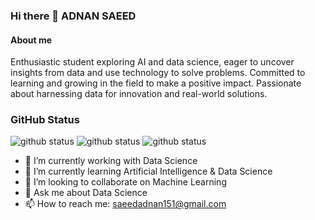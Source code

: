 ### Hi there 👋 ADNAN SAEED

#### About me
Enthusiastic student exploring AI and data science, eager to uncover insights from data and use technology to solve problems. Committed to learning and growing in the field to make a positive impact. Passionate about harnessing data for innovation and real-world solutions.

### GitHub Status
![github status](https://github-readme-stats.vercel.app/api?username=adnansaeed11)
![github status](https://github-readme-streak-stats.herokuapp.com/?user=adnansaeed11)
![github status](https://github-readme-stats.vercel.app/api/top-langs/?username=adnansaeed11)

- 🔭 I’m currently working with Data Science
- 🌱 I’m currently learning Artificial Intelligence & Data Science
- 👯 I’m looking to collaborate on Machine Learning
- 💬 Ask me about Data Science
- 📫 How to reach me: saeedadnan151@gmail.com

<!--
**adnansaeed11/adnansaeed11** is a ✨ _special_ ✨ repository because its `README.md` (this file) appears on your GitHub profile.

Here are some ideas to get you started:

- 🔭 I’m currently working on ...
- 🌱 I’m currently learning ...
- 👯 I’m looking to collaborate on ...
- 🤔 I’m looking for help with ...
- 💬 Ask me about ...
- 📫 How to reach me: ...
- 😄 Pronouns: ...
- ⚡ Fun fact: ...
-->
